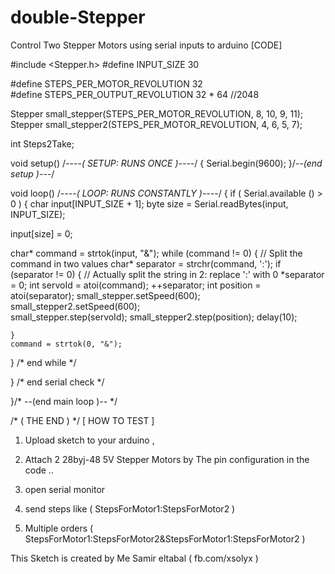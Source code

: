 # double-Stepper
Control Two Stepper Motors using serial inputs to arduino 
[CODE] 

#include <Stepper.h>
#define INPUT_SIZE 30


#define STEPS_PER_MOTOR_REVOLUTION 32   
#define STEPS_PER_OUTPUT_REVOLUTION 32 * 64  //2048  
 

Stepper small_stepper(STEPS_PER_MOTOR_REVOLUTION, 8, 10, 9, 11);
Stepper small_stepper2(STEPS_PER_MOTOR_REVOLUTION, 4, 6, 5, 7);


int  Steps2Take;

void setup()   /*----( SETUP: RUNS ONCE )----*/
{
Serial.begin(9600);
}/*--(end setup )---*/

void loop()   /*----( LOOP: RUNS CONSTANTLY )----*/
{
  if ( Serial.available () > 0 ) 
{ 
char input[INPUT_SIZE + 1];
byte size = Serial.readBytes(input, INPUT_SIZE);

input[size] = 0;


char* command = strtok(input, "&");
while (command != 0)
{
    // Split the command in two values
    char* separator = strchr(command, ':');
    if (separator != 0)
    {
        // Actually split the string in 2: replace ':' with 0
        *separator = 0;
        int servoId = atoi(command);
        ++separator;
        int position = atoi(separator);
         small_stepper.setSpeed(600);   
         small_stepper2.setSpeed(600);   
         small_stepper.step(servoId);
         small_stepper2.step(position);
  delay(10);
  
    }
    command = strtok(0, "&");
} /* end while */
 
} /* end serial check */  
   
}/* --(end main loop )-- */



/* ( THE END ) */
[ HOW TO TEST ] 
1. Upload sketch to your arduino , 

2. Attach 2 28byj-48 5V Stepper Motors by The pin configuration in the code .. 

3. open serial monitor

4. send steps like (  StepsForMotor1:StepsForMotor2 )

5. Multiple orders  ( StepsForMotor1:StepsForMotor2&StepsForMotor1:StepsForMotor2 ) 

This Sketch is created by Me Samir eltabal ( fb.com/xsolyx ) 
